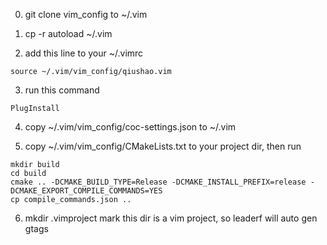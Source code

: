 0. git clone vim_config to ~/.vim

1. cp -r autoload ~/.vim

2. add this line to your ~/.vimrc
```
source ~/.vim/vim_config/qiushao.vim
``` 

3. run this command
```
PlugInstall
```

4. copy ~/.vim/vim_config/coc-settings.json to ~/.vim

5. copy ~/.vim/vim_config/CMakeLists.txt to your project dir, then run
```
mkdir build
cd build
cmake .. -DCMAKE_BUILD_TYPE=Release -DCMAKE_INSTALL_PREFIX=release -DCMAKE_EXPORT_COMPILE_COMMANDS=YES
cp compile_commands.json ..
```

6. mkdir .vimproject mark this dir is a vim project, so leaderf will auto gen gtags

